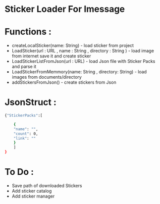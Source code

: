 # Sticker Loader For Imessage


# Functions :

- createLocalSticker(name: String) -  load sticker from project 
- LoadSticker(url : URL , name : String , directory : String ) - load image from internet save it and create sticker
- LoadStickerListFromJson(url : URL)  - load Json file  with Sticker Packs and parse it 
- LoadStickerFromMemmory(name: String , directory: String) - load images from documents/directory
- addStickersFromJson() - create stickers from Json


   

# JsonStruct :

```sh
{"StickerPacks":[ 

    {
    "name": "",
    "count": 0,
    "link": ""
    }
    ]
}
```
# To Do :

- Save path of downloaded Stickers
- Add sticker catalog 
- Add sticker manager


